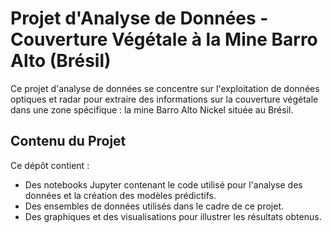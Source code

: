# Projet d'Analyse de Données - Couverture Végétale à la Mine Barro Alto (Brésil)

Ce projet d'analyse de données se concentre sur l'exploitation de données optiques et radar pour extraire des informations sur la couverture végétale dans une zone spécifique : la mine Barro Alto Nickel située au Brésil.
## Contenu du Projet
Ce dépôt contient :

- Des notebooks Jupyter contenant le code utilisé pour l'analyse des données et la création des modèles prédictifs.
- Des ensembles de données utilisés dans le cadre de ce projet.
- Des graphiques et des visualisations pour illustrer les résultats obtenus.
